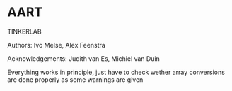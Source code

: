 # AART
TINKERLAB

Authors: Ivo Melse, Alex Feenstra

Acknowledgements:
Judith van Es, Michiel van Duin

Everything works in principle, just have to check wether array conversions are done properly as some warnings are given

